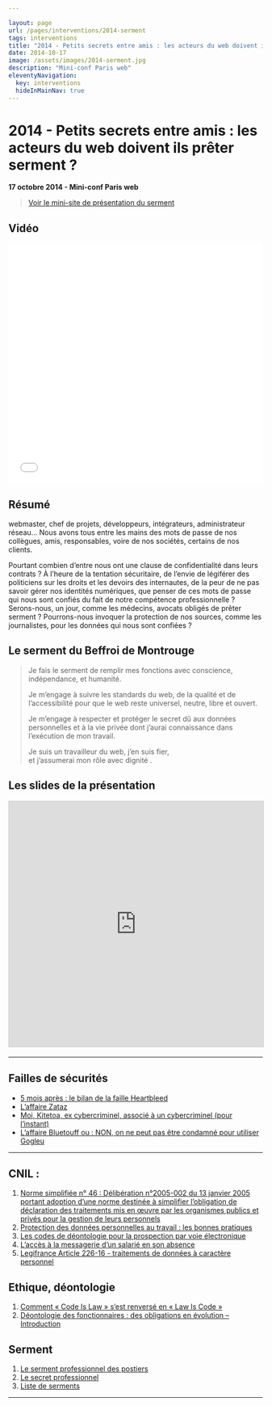 ```yaml
---

layout: page
url: /pages/interventions/2014-serment
tags: interventions
title: "2014 - Petits secrets entre amis : les acteurs du web doivent ils prêter serment ?"
date: 2014-10-17
image: /assets/images/2014-serment.jpg
description: "Mini-conf Paris web"
eleventyNavigation:
  key: interventions
  hideInMainNav: true
---
```


# 2014 - Petits secrets entre amis : les acteurs du web doivent ils prêter serment ?

**17 octobre 2014 - Mini-conf Paris web** 

> [Voir le mini-site de présentation du serment](http://simonnet.me/serment/)

## Vidéo

<iframe class="my-4" src="//player.vimeo.com/video/113939766" width="100%" height="475" frameborder="0" webkitallowfullscreen="" mozallowfullscreen="" allowfullscreen=""></iframe>

## Résumé

webmaster, chef de projets, développeurs, intégrateurs, administrateur réseau… Nous avons tous entre les mains des mots de passe de nos collègues, amis, responsables, voire de nos sociétés, certains de nos clients.

Pourtant combien d’entre nous ont une clause de confidentialité dans leurs contrats ? À l’heure de la tentation sécuritaire, de l’envie de légiférer des politiciens sur les droits et les devoirs des internautes, de la peur de ne pas savoir gérer nos identités numériques, que penser de ces mots de passe qui nous sont confiés du fait de notre compétence professionnelle ? Serons-nous, un jour, comme les médecins, avocats obligés de prêter serment ? Pourrons-nous invoquer la protection de nos sources, comme les journalistes, pour les données qui nous sont confiées ?

## Le serment du Beffroi de Montrouge

> Je fais le serment de remplir mes fonctions avec conscience, indépendance, et humanité.
> 
> Je m’engage à suivre les standards du web, de la qualité et de l’accessibilité pour que le web reste universel, neutre, libre et ouvert.
> 
> Je m’engage à respecter et protéger le secret dû aux données personnelles et à la vie privée dont j’aurai connaissance dans l’exécution de mon travail.
> 
> Je suis un travailleur du web, j’en suis fier,  
> et j’assumerai mon rôle avec dignité .

## Les slides de la présentation

<iframe class="my-4" src="https://www.slideshare.net/slideshow/embed_code/40375243?rel=0" width="597" height="486" frameborder="0" marginwidth="0" marginheight="0" scrolling="no" style="border:1px solid #CCC; border-width:1px; margin-bottom:5px; max-width: 100%;" allowfullscreen=""> </iframe>

* * *

## Failles de sécurités

* [5 mois après : le bilan de la faille Heartbleed](http://www.silicon.fr/5-mois-apres-bilan-faille-heartbleed-96634.html)
* [L’affaire Zataz](http://fr.wikipedia.org/wiki/Zataz)
* [Moi, Kitetoa, ex cybercriminel, associé à un cybercriminel (pour l’instant)](http://reflets.info/moi-kitetoa-ex-cybercriminel-associe-a-un-cyberminel-pour-linstant/)
* [L’affaire Bluetouff ou : NON, on ne peut pas être condamné pour utiliser Gogleu](http://www.maitre-eolas.fr/post/2014/02/07/NON,-on-ne-peut-pas-%C3%AAtre-condamn%C3%A9-pour-utiliser-Gougleu)

* * *

## CNIL :

1.  [Norme simplifiée n° 46 : Délibération n°2005-002 du 13 janvier 2005 portant adoption d’une norme destinée à simplifier l’obligation de déclaration des traitements mis en œuvre par les organismes publics et privés pour la gestion de leurs personnels](http://www.cnil.fr/documentation/deliberations/deliberation/delib/169/)
2.  [Protection des données personnelles au travail : les bonnes pratiques](http://www.cnil.fr/linstitution/actualite/article/article/protection-des-donnees-personnelles-au-travail-les-bonnes-pratiques/)
3.  [Les codes de déontologie pour la prospection par voie électronique](http://www.cnil.fr/documentation/fiches-pratiques/fiche/article/codes-de-deontologie/)
4.  [L’accès à la messagerie d’un salarié en son absence](http://www.cnil.fr/documentation/fiches-pratiques/fiche/article/lacces-a-la-messagerie-dun-salarie-en-son-absence/)
5.  [Legifrance Article 226-16 - traitements de données à caractère personnel](http://www.legifrance.gouv.fr/affichCodeArticle.do?cidTexte=LEGITEXT000006070719&idArticle=LEGIARTI000006417955&dateTexte=&categorieLien=cid)

## Ethique, déontologie

1.  [Comment « Code Is Law » s’est renversé en « Law Is Code »](http://scinfolex.com/2014/01/24/comment-code-is-law-sest-renverse-en-law-is-code/)
2.  [Déontologie des fonctionnaires : des obligations en évolution – Introduction](http://www.lagazettedescommunes.com/1723/deontologie-des-fonctionnaires-des-obligations-en-evolution-introduction/)

## Serment

1.  [Le serment professionnel des postiers](http://www.laposterecrute.fr/a-la-une-detail/170/le-serment-professionnel-des-postiers.html)
2.  [Le secret professionnel](http://www.journaldunet.com/management/pratique/vie-professionnelle/4625/le-secret-professionnel.html)
3.  [Liste de serments](http://fr.wikipedia.org/wiki/Liste_de_serments)
 
----
